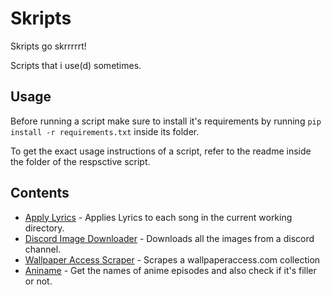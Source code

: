 # Skripts
Skripts go skrrrrrt!

Scripts that i use(d) sometimes.

## Usage
Before running a script make sure to install it's requirements by running `pip install -r requirements.txt` inside its folder.

To get the exact usage instructions of a script, refer to the readme inside the folder of the respsctive script.
## Contents
- [Apply Lyrics](./Apply%20Lyrics/) - Applies Lyrics to each song in the current working directory.
- [Discord Image Downloader](./Discord%20Image%20Downloader/) - Downloads all the images from a discord channel.
- [Wallpaper Access Scraper](./WallpaperAccess%20Scraper/) - Scrapes a wallpaperaccess.com collection
- [Aniname](./Aniname/) - Get the names of anime episodes and also check if it's filler or not.